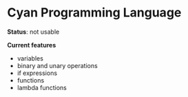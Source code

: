 # Cyan Programming Language

**Status**: not usable

**Current features**
- variables
- binary and unary operations
- if expressions
- functions
- lambda functions
